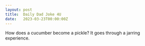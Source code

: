 ```yaml
---
layout: post
title:  Daily Dad Joke 4U
date:   2023-03-23T00:00:00Z
---
```

How does a cucumber become a pickle? It goes through a jarring experience. 
